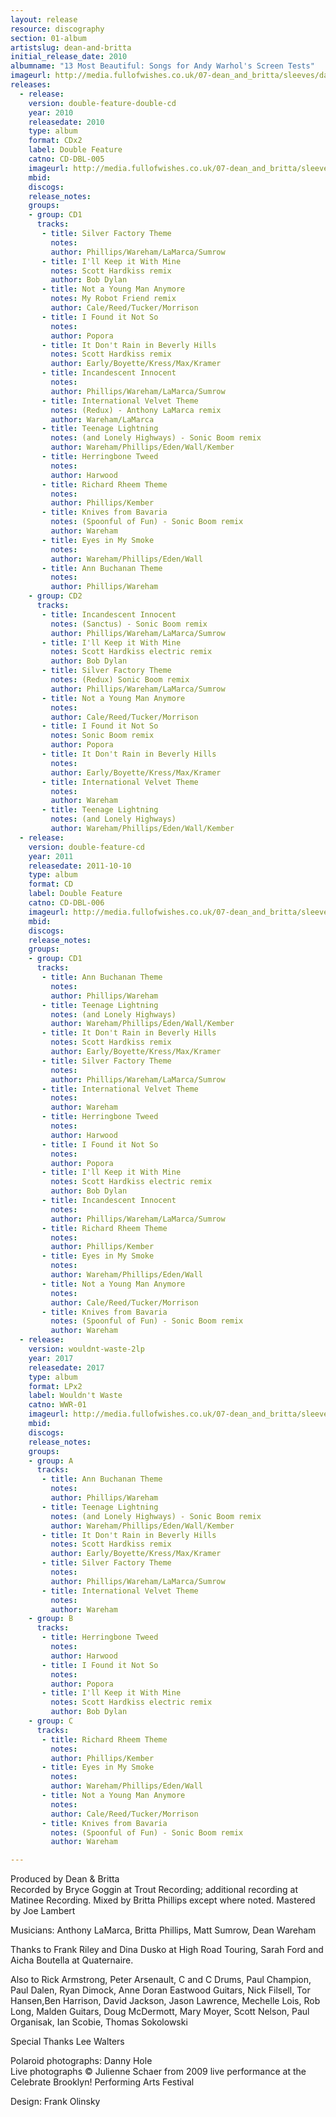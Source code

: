 ```yaml
---
layout: release
resource: discography
section: 01-album
artistslug: dean-and-britta
initial_release_date: 2010
albumname: "13 Most Beautiful: Songs for Andy Warhol's Screen Tests"
imageurl: http://media.fullofwishes.co.uk/07-dean_and_britta/sleeves/dab_13mb.jpg
releases:
  - release: 
    version: double-feature-double-cd
    year: 2010
    releasedate: 2010
    type: album
    format: CDx2
    label: Double Feature
    catno: CD-DBL-005
    imageurl: http://media.fullofwishes.co.uk/07-dean_and_britta/sleeves/dab_13mb.jpg
    mbid: 
    discogs: 
    release_notes:
    groups:
    - group: CD1
      tracks:
       - title: Silver Factory Theme
         notes: 
         author: Phillips/Wareham/LaMarca/Sumrow
       - title: I'll Keep it With Mine
         notes: Scott Hardkiss remix
         author: Bob Dylan
       - title: Not a Young Man Anymore
         notes: My Robot Friend remix
         author: Cale/Reed/Tucker/Morrison
       - title: I Found it Not So
         notes: 
         author: Popora
       - title: It Don't Rain in Beverly Hills
         notes: Scott Hardkiss remix
         author: Early/Boyette/Kress/Max/Kramer
       - title: Incandescent Innocent
         notes: 
         author: Phillips/Wareham/LaMarca/Sumrow
       - title: International Velvet Theme
         notes: (Redux) - Anthony LaMarca remix
         author: Wareham/LaMarca
       - title: Teenage Lightning
         notes: (and Lonely Highways) - Sonic Boom remix
         author: Wareham/Phillips/Eden/Wall/Kember
       - title: Herringbone Tweed
         notes: 
         author: Harwood
       - title: Richard Rheem Theme
         notes: 
         author: Phillips/Kember
       - title: Knives from Bavaria
         notes: (Spoonful of Fun) - Sonic Boom remix
         author: Wareham
       - title: Eyes in My Smoke
         notes: 
         author: Wareham/Phillips/Eden/Wall
       - title: Ann Buchanan Theme
         notes: 
         author: Phillips/Wareham
    - group: CD2
      tracks:
       - title: Incandescent Innocent
         notes: (Sanctus) - Sonic Boom remix
         author: Phillips/Wareham/LaMarca/Sumrow
       - title: I'll Keep it With Mine
         notes: Scott Hardkiss electric remix
         author: Bob Dylan
       - title: Silver Factory Theme
         notes: (Redux) Sonic Boom remix
         author: Phillips/Wareham/LaMarca/Sumrow
       - title: Not a Young Man Anymore
         notes: 
         author: Cale/Reed/Tucker/Morrison
       - title: I Found it Not So
         notes: Sonic Boom remix
         author: Popora
       - title: It Don't Rain in Beverly Hills
         notes: 
         author: Early/Boyette/Kress/Max/Kramer
       - title: International Velvet Theme
         notes: 
         author: Wareham
       - title: Teenage Lightning
         notes: (and Lonely Highways)
         author: Wareham/Phillips/Eden/Wall/Kember
  - release: 
    version: double-feature-cd
    year: 2011
    releasedate: 2011-10-10
    type: album
    format: CD
    label: Double Feature
    catno: CD-DBL-006
    imageurl: http://media.fullofwishes.co.uk/07-dean_and_britta/sleeves/dab_13mostbeautiful_pink.jpg
    mbid: 
    discogs: 
    release_notes:
    groups:
    - group: CD1
      tracks:
       - title: Ann Buchanan Theme
         notes: 
         author: Phillips/Wareham
       - title: Teenage Lightning
         notes: (and Lonely Highways)
         author: Wareham/Phillips/Eden/Wall/Kember
       - title: It Don't Rain in Beverly Hills
         notes: Scott Hardkiss remix
         author: Early/Boyette/Kress/Max/Kramer
       - title: Silver Factory Theme
         notes: 
         author: Phillips/Wareham/LaMarca/Sumrow
       - title: International Velvet Theme
         notes: 
         author: Wareham
       - title: Herringbone Tweed
         notes: 
         author: Harwood
       - title: I Found it Not So
         notes: 
         author: Popora
       - title: I'll Keep it With Mine
         notes: Scott Hardkiss electric remix
         author: Bob Dylan
       - title: Incandescent Innocent
         notes: 
         author: Phillips/Wareham/LaMarca/Sumrow
       - title: Richard Rheem Theme
         notes: 
         author: Phillips/Kember
       - title: Eyes in My Smoke
         notes: 
         author: Wareham/Phillips/Eden/Wall
       - title: Not a Young Man Anymore
         notes: 
         author: Cale/Reed/Tucker/Morrison
       - title: Knives from Bavaria
         notes: (Spoonful of Fun) - Sonic Boom remix
         author: Wareham
  - release: 
    version: wouldnt-waste-2lp
    year: 2017
    releasedate: 2017
    type: album
    format: LPx2
    label: Wouldn't Waste
    catno: WWR-01
    imageurl: http://media.fullofwishes.co.uk/07-dean_and_britta/sleeves/dab_13mostbeautiful_pink.jpg
    mbid: 
    discogs: 
    release_notes:
    groups:
    - group: A
      tracks:
       - title: Ann Buchanan Theme
         notes: 
         author: Phillips/Wareham
       - title: Teenage Lightning
         notes: (and Lonely Highways) - Sonic Boom remix
         author: Wareham/Phillips/Eden/Wall/Kember
       - title: It Don't Rain in Beverly Hills
         notes: Scott Hardkiss remix
         author: Early/Boyette/Kress/Max/Kramer
       - title: Silver Factory Theme
         notes: 
         author: Phillips/Wareham/LaMarca/Sumrow
       - title: International Velvet Theme
         notes: 
         author: Wareham
    - group: B
      tracks:
       - title: Herringbone Tweed
         notes: 
         author: Harwood
       - title: I Found it Not So
         notes: 
         author: Popora
       - title: I'll Keep it With Mine
         notes: Scott Hardkiss electric remix
         author: Bob Dylan
    - group: C
      tracks:
       - title: Richard Rheem Theme
         notes: 
         author: Phillips/Kember
       - title: Eyes in My Smoke
         notes: 
         author: Wareham/Phillips/Eden/Wall
       - title: Not a Young Man Anymore
         notes: 
         author: Cale/Reed/Tucker/Morrison
       - title: Knives from Bavaria
         notes: (Spoonful of Fun) - Sonic Boom remix
         author: Wareham

---
```

Produced by Dean & Britta  
Recorded by  Bryce Goggin at Trout Recording; additional recording at Matinee Recording. Mixed by Britta Phillips except where noted. Mastered by Joe Lambert

Musicians: Anthony LaMarca, Britta Phillips, Matt Sumrow, Dean Wareham

Thanks to Frank Riley and Dina Dusko at High Road Touring, Sarah Ford and Aicha Boutella at Quaternaire.

Also to Rick Armstrong, Peter Arsenault, C and C Drums, Paul Champion, Paul Dalen, Ryan Dimock, Anne Doran Eastwood Guitars, Nick Filsell, Tor Hansen,Ben Harrison, David Jackson, Jason Lawrence, Mechelle Lois, Rob Long, Malden Guitars, Doug McDermott, Mary Moyer, Scott Nelson, Paul Organisak, Ian Scobie, Thomas Sokolowski

Special Thanks Lee Walters

Polaroid photographs: Danny Hole  
Live photographs &copy; Julienne Schaer from 2009 live performance at the Celebrate Brooklyn! Performing Arts Festival

Design: Frank Olinsky